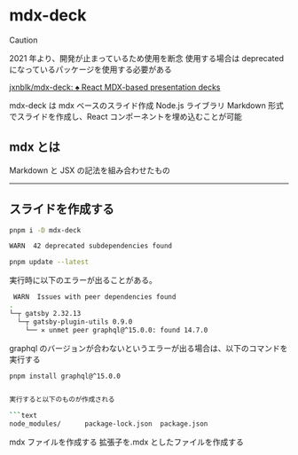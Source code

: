 # mdx-deck

> [!CAUTION]
> 2021 年より、開発が止まっているため使用を断念
> 使用する場合は deprecated になっているパッケージを使用する必要がある

[jxnblk/mdx-deck: ♠️ React MDX-based presentation decks](https://github.com/jxnblk/mdx-deck)

mdx-deck は mdx ベースのスライド作成 Node.js ライブラリ
Markdown 形式でスライドを作成し、React コンポーネントを埋め込むことが可能

## mdx とは

Markdown と JSX の記法を組み合わせたもの

---

## スライドを作成する

```sh
pnpm i -D mdx-deck
```

```sh
WARN  42 deprecated subdependencies found
```

```sh
pnpm update --latest
```

実行時に以下のエラーが出ることがある。

```sh
 WARN  Issues with peer dependencies found
.
└─┬ gatsby 2.32.13
  └─┬ gatsby-plugin-utils 0.9.0
    └── ✕ unmet peer graphql@^15.0.0: found 14.7.0
```

graphql のバージョンが合わないというエラーが出る場合は、以下のコマンドを実行する

```sh
pnpm install graphql@^15.0.0
```

````sh

実行すると以下のものが作成される

```text
node_modules/      package-lock.json  package.json
````

mdx ファイルを作成する
拡張子を.mdx としたファイルを作成する
